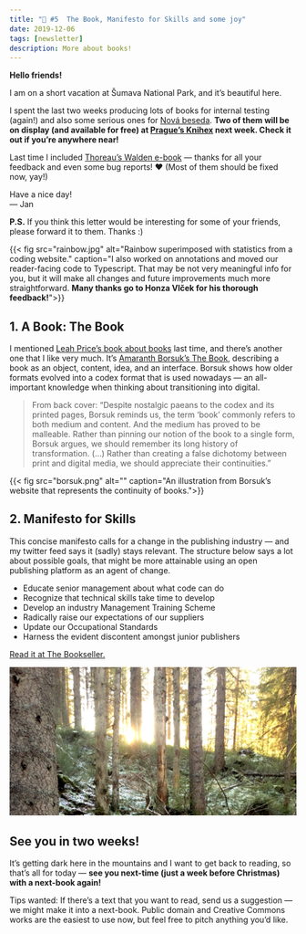 ```yaml
---
title: "💌 #5  The Book, Manifesto for Skills and some joy"
date: 2019-12-06
tags: [newsletter]
description: More about books!
---
```

**Hello friends!**

I am on a short vacation at Šumava National Park, and it’s beautiful here. 

I spent the last two weeks producing lots of books for internal testing (again!) and also some serious ones for [Nová beseda](https://www.novabeseda.cz/). **Two of them will be on display (and available for free) at [Prague’s Knihex](https://www.knihex.cz/) next week. Check it out if you’re anywhere near!**

Last time I included [Thoreau’s Walden e-book](https://jan-martinek.github.io/henry-david-thoreau_walden/) — thanks for all your feedback and even some bug reports! ❤️ (Most of them should be fixed now, yay!)

Have a nice day!  \
— Jan

**P.S.** If you think this letter would be interesting for some of your friends, please forward it to them. Thanks :)

{{< fig 
  src="rainbow.jpg" 
  alt="Rainbow superimposed with statistics from a coding website." 
  caption="I also worked on annotations and moved our reader-facing code to Typescript. That may be not very meaningful info for you, but it will make all changes and future improvements much more straightforward. **Many thanks go to Honza Vlček for his thorough feedback!**">}}

## 1. A Book: The Book

I mentioned [Leah Price’s book about books](https://www.basicbooks.com/titles/leah-price/what-we-talk-about-when-we-talk-about-books/9781541673908/) last time, and there’s another one that I like very much. It’s [Amaranth Borsuk’s The Book](http://t-h-e-b-o-o-k.com/), describing a book as an object, content, idea, and an interface. Borsuk shows how older formats evolved into a codex format that is used nowadays — an all-important knowledge when thinking about transitioning into digital.

> From back cover: “Despite nostalgic paeans to the codex and its printed pages, Borsuk reminds us, the term ‘book’ commonly refers to both medium and content. And the medium has proved to be malleable. Rather than pinning our notion of the book to a single form, Borsuk argues, we should remember its long history of transformation. (…) Rather than creating a false dichotomy between print and digital media, we should appreciate their continuities.”

{{< fig 
  src="borsuk.png" 
  alt="" 
  caption="An illustration from Borsuk’s website that represents the continuity of books.">}}

## 2. Manifesto for Skills

This concise manifesto calls for a change in the publishing industry — and my twitter feed says it (sadly) stays relevant. The structure below says a lot about possible goals, that might be more attainable using an open publishing platform as an agent of change.

- Educate senior management about what code can do
- Recognize that technical skills take time to develop
- Develop an industry Management Training Scheme
- Radically raise our expectations of our suppliers
- Update our Occupational Standards
- Harness the evident discontent amongst junior publishers

[Read it at The Bookseller.](https://www.thebookseller.com/futurebook/manifesto-skills-314196)

![](sumava.jpeg "Picture of a sun-lit forest.")

## See you in two weeks!

It’s getting dark here in the mountains and I want to get back to reading, so that’s all for today — **see you next-time (just a week before Christmas) with a next-book again!**

Tips wanted: If there’s a text that you want to read, send us a suggestion — we might make it into a next-book. Public domain and Creative Commons works are the easiest to use now, but feel free to pitch anything you’d like.
